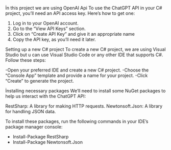 İn this project we are using OpenAI Api
To use the ChatGPT API in your C# project, you’ll need an API access key. Here’s how to get one:

1. Log in to your OpenAI account.
2. Go to the “View API Keys” section.
3. Click on “Create API Key” and give it an appropriate name
4. Copy the API key, as you’ll need it later.



Setting up a new C# project
To create a new C# project, we are using Visual Studio but u can use Visual Studio Code or any other IDE that supports C#. Follow these steps:

-Open your preferred IDE and create a new C# project.
-Choose the “Console App” template and provide a name for your project.
-Click “Create” to generate the project.



İnstalling necessary packages
We’ll need to install some NuGet packages to help us interact with the ChatGPT API:

RestSharp: A library for making HTTP requests.
Newtonsoft.Json: A library for handling JSON data.

To install these packages, run the following commands in your IDE’s package manager console:
- Install-Package RestSharp
- Install-Package Newtonsoft.Json
